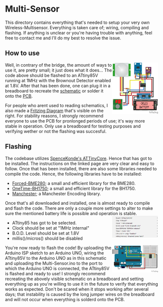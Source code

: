# Multi-Sensor
This directory contains everything that's needed to setup your very own Wireless-Multisensor. Everything is taken care of; wiring, compiling and flashing. If anything is unclear or you're having trouble with anything, feel free to contact me and I'll do my best to resolve the issue.

## How to use
<img src="/Documentation/Multi-Sensor.png" width=30% height=30% align="right">

Well, in contrary of the bridge, the amount of ways to use it, are pretty small; it just does what it does... The code above should be flashed to an ATtiny85V running at 1MHz with the Brownout Detector enabled at 1.8V. After that has been done, one can plug it in a breadboard to recreate the [schematic](Documentation/Multi-Sensor%20Schematic.png) or solder it onto the [PCB](/PCB). 

For people who arent used to reading schematics, I also made a [Fritzing Diagram](/Documentation/Multi-Sensor.png) that's visible on the right. For stability reasons, I strongly recommend everyone to use the PCB for pronlonged periods of use; it's way more stable in operation. Only use a breadboard for testing purposes and verifying wether or not the flashing was succesful.

## Flashing
The codebase utilizes [SpenceKonde's ATTinyCore](https://github.com/SpenceKonde/ATTinyCore). Hence that has got to be installed. The instructions on the linked page are very clear and easy to follow. Once that has been installed, there are also some libraries needed to compile the code. Hence, the following libraries have to be installed:
- [Forced-BME280](https://github.com/JVKran/Forced-BME280); a small and efficient library for the BME280.
- [OneTime-BH1750](https://github.com/JVKran/OneTime-BH1750); a small and efficient library for the BH1750.
- [Manchester](https://github.com/mchr3k/arduino-libs-manchester); a Manchester Encoding library.

Once that's all downloaded and installed, one is almost ready to compile and flash the code. There are only a couple more settings to alter to make sure the mentioned battery life is possible and operation is stable.
<img src="/Documentation/Flash-Settings.png" width=30% height=30% align="right">

- ATtiny85 has got to be selected.
- Clock should be set at "1MHz internal"
- B.O.D. Level should be set at 1.8V
- millis()/micros() should be disabled

<img src="/Documentation/Uno-Flash.png" width=30% height=30% align="right">

You're now ready to flash the code! By uploading the Arduino ISP sketch to an Arduino UNO, wiring the ATtiny85V to the Arduino UNO as in this schematic and uploading the Multi-Sensor.ino to the port to which the Arduino UNO is connected, the ATtiny85V is flashed and ready to use! I strongly recommend recreating the abovely visible schematic on a breadboard and setting everything up as you're willing to use it in the future to verify that everything works as expected. Don't be scared when it stops working after several days; that instability is caused by the long jumper wires on the breadboard and will not occur when everything is solderd onto the PCB.
